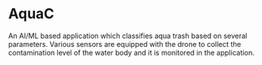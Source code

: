 # AquaC
An AI/ML based application which classifies aqua trash based on several parameters. Various sensors are equipped with the drone to collect the contamination level of the water body and it is monitored in the application.
